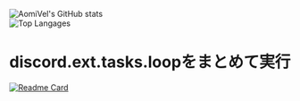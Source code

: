 ![AomiVel's GitHub stats](https://github-readme-stats.vercel.app/api?username=AomiVel&show_icons=true&bg_color=000c1a&title_color=61dafb&text_color=cdd7ff)  
![Top Langages](https://github-readme-stats.vercel.app/api/top-langs/?username=AomiVel&layout=compact&bg_color=000c1a&title_color=61dafb&text_color=cdd7ff)

# discord.ext.tasks.loopをまとめて実行
[![Readme Card](https://github-readme-stats.vercel.app/api/pin/?username=AomiVel&repo=dpy-ext-tasks-loop-group&layout=compact&bg_color=000c1a&title_color=61dafb&text_color=cdd7ff)](https://github.com/AomiVel/dpy-ext-tasks-loop-group)

<!--
**AomiVel/AomiVel** is a ✨ _special_ ✨ repository because its `README.md` (this file) appears on your GitHub profile.

Here are some ideas to get you started:

- 🔭 I’m currently working on ...
- 🌱 I’m currently learning ...
- 👯 I’m looking to collaborate on ...
- 🤔 I’m looking for help with ...
- 💬 Ask me about ...
- 📫 How to reach me: ...
- 😄 Pronouns: ...
- ⚡ Fun fact: ...
-->


